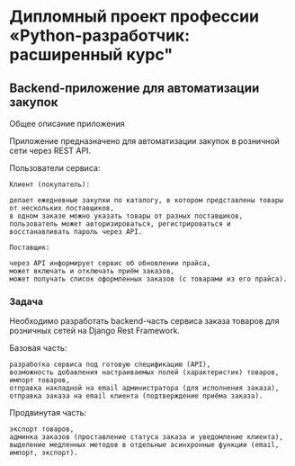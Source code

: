 # Дипломный проект профессии «Python-разработчик: расширенный курс"
## Backend-приложение для автоматизации закупок

Общее описание приложения

Приложение предназначено для автоматизации закупок в розничной сети через REST API.

Пользователи сервиса:

    Клиент (покупатель):

    делает ежедневные закупки по каталогу, в котором представлены товары от нескольких поставщиков,
    в одном заказе можно указать товары от разных поставщиков,
    пользователь может авторизироваться, регистрироваться и восстанавливать пароль через API.

    Поставщик:

    через API информирует сервис об обновлении прайса,
    может включать и отключать приём заказов,
    может получать список оформленных заказов (с товарами из его прайса).

### Задача

Необходимо разработать backend-часть сервиса заказа товаров для розничных сетей на Django Rest Framework.

Базовая часть:

    разработка сервиса под готовую спецификацию (API),
    возможность добавления настраиваемых полей (характеристик) товаров,
    импорт товаров,
    отправка накладной на email администратора (для исполнения заказа),
    отправка заказа на email клиента (подтверждение приёма заказа).

Продвинутая часть:

    экспорт товаров,
    админка заказов (проставление статуса заказа и уведомление клиента),
    выделение медленных методов в отдельные асинхронные функции (email, импорт, экспорт).
